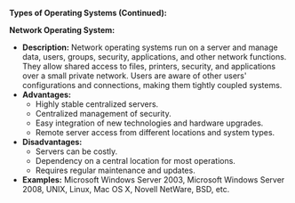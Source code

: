 **Types of Operating Systems (Continued):**

**Network Operating System:**
   - **Description:** Network operating systems run on a server and manage data, users, groups, security, applications, and other network functions. They allow shared access to files, printers, security, and applications over a small private network. Users are aware of other users' configurations and connections, making them tightly coupled systems.
   - **Advantages:**
     - Highly stable centralized servers.
     - Centralized management of security.
     - Easy integration of new technologies and hardware upgrades.
     - Remote server access from different locations and system types.
   - **Disadvantages:**
     - Servers can be costly.
     - Dependency on a central location for most operations.
     - Requires regular maintenance and updates.
   - **Examples:** Microsoft Windows Server 2003, Microsoft Windows Server 2008, UNIX, Linux, Mac OS X, Novell NetWare, BSD, etc.



